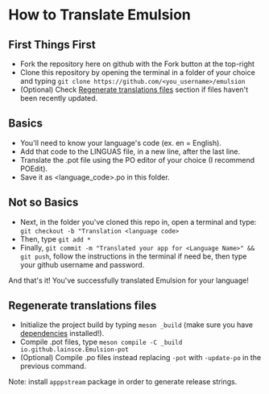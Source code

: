 # How to Translate Emulsion

## First Things First

* Fork the repository here on github with the Fork button at the top-right
* Clone this repository by opening the terminal in a folder of your choice and typing `git clone https://github.com/<you_username>/emulsion`
* (Optional) Check [Regenerate translations files](https://github.com/lainsce/emulsion/tree/master/po#regenerate-translations-files) section if files haven't been recently updated.

## Basics

* You'll need to know your language's code (ex. en = English).
* Add that code to the LINGUAS file, in a new line, after the last line.
* Translate the .pot file using the PO editor of your choice (I recommend POEdit).
* Save it as <language_code>.po in this folder.

## Not so Basics

* Next, in the folder you've cloned this repo in, open a terminal and type: ```git checkout -b "Translation <language code>```
* Then, type ```git add *```
* Finally, ```git commit -m "Translated your app for <Language Name>" && git push```, follow the instructions in the terminal if need be, then type your github username and password.

And that's it! You've successfully translated Emulsion for your language!

## Regenerate translations files
* Initialize the project build by typing `meson _build` (make sure you have [dependencies](https://github.com/lainsce/emulsion#dependencies) installed!).
* Compile .pot files, type `meson compile -C _build io.github.lainsce.Emulsion-pot`
* (Optional) Compile .po files instead replacing `-pot` with `-update-po` in the previous command.

Note: install `apppstream` package in order to generate release strings.
